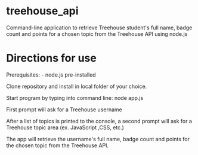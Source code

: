 # treehouse_api
Command-line application to retrieve Treehouse student's full name, badge count 
and points for a chosen topic from the Treehouse API using node.js

# Directions for use
Prerequisites: 
	- node.js pre-installed

Clone repository and install in local folder of your choice. 

Start program by typing into command line: node app.js

First prompt will ask for a Treehouse username

After a list of topics is printed to the console, 
a second prompt will ask for a Treehouse topic area (ex. JavaScript ,CSS, etc.)

The app will retrieve the username's full name, badge count and points 
for the chosen topic from the Treehouse API.
